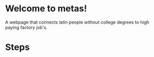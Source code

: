 Welcome to metas!
==============================
A webpage that connects latin people without college degrees to high paying factory job's. 

Steps
==============================